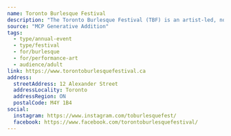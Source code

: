 ```yaml
---
name: Toronto Burlesque Festival
description: "The Toronto Burlesque Festival (TBF) is an artist-led, non-profit organization dedicated to showcasing the best in local, national, and international burlesque, cabaret, and circus arts."
source: "MCP Generative Addition"
tags:
  - type/annual-event
  - type/festival
  - for/burlesque
  - for/performance-art
  - audience/adult
link: https://www.torontoburlesquefestival.ca
address:
  streetAddress: 12 Alexander Street
  addressLocality: Toronto
  addressRegion: ON
  postalCode: M4Y 1B4
social:
  instagram: https://www.instagram.com/toburlesquefest/
  facebook: https://www.facebook.com/torontoburlesquefestival/
---
```

